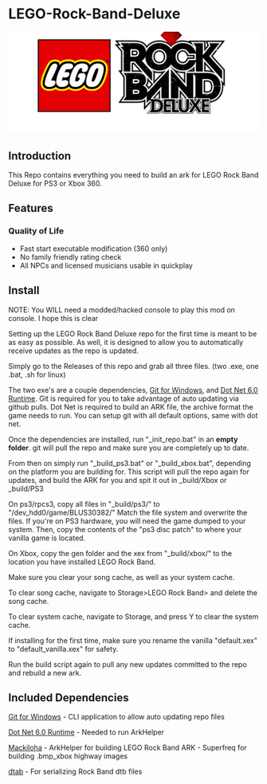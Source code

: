 # LEGO-Rock-Band-Deluxe

![Header Image](dependencies/header.png)

## Introduction

This Repo contains everything you need to build an ark for LEGO Rock Band Deluxe for PS3 or Xbox 360.

## Features

### Quality of Life
* Fast start executable modification (360 only)
* No family friendly rating check
* All NPCs and licensed musicians usable in quickplay

## Install

NOTE: You WILL need a modded/hacked console to play this mod on console. I hope this is clear


Setting up the LEGO Rock Band Deluxe repo for the first time is meant to be as easy as possible.
As well, it is designed to allow you to automatically receive updates as the repo is updated.

Simply go to the Releases of this repo and grab all three files. (two .exe, one .bat, .sh for linux)

The two exe's are a couple dependencies, [Git for Windows](https://gitforwindows.org/), and [Dot Net 6.0 Runtime](https://dotnet.microsoft.com/en-us/download/dotnet/6.0/runtime).
Git is required for you to take advantage of auto updating via github pulls. Dot Net is required to build an ARK file, the archive format the game needs to run.
You can setup git with all default options, same with dot net.

Once the dependencies are installed, run "_init_repo.bat" in an **empty folder**. git will pull the repo and make sure you are completely up to date.

From then on simply run "_build_ps3.bat" or "_build_xbox.bat", depending on the platform you are building for. This script will pull the repo again for updates, and build the ARK for you and spit it out in _build/Xbox or _build/PS3

On ps3/rpcs3, copy all files in "_build/ps3/" to "/dev_hdd0/game/BLUS30382/"
Match the file system and overwrite the files.
If you're on PS3 hardware, you will need the game dumped to your system.
Then, copy the contents of the "ps3 disc patch" to where your vanilla game is located.

On Xbox, copy the gen folder and the xex from "_build/xbox/" to the location you have installed LEGO Rock Band.

Make sure you clear your song cache, as well as your system cache.

To clear song cache, navigate to Storage>LEGO Rock Band> and delete the song cache.

To clear system cache, navigate to Storage, and press Y to clear the system cache.

If installing for the first time, make sure you rename the vanilla "default.xex" to "default_vanilla.xex" for safety.

Run the build script again to pull any new updates committed to the repo and rebuild a new ark.

## Included Dependencies

[Git for Windows](https://gitforwindows.org/) - CLI application to allow auto updating repo files

[Dot Net 6.0 Runtime](https://dotnet.microsoft.com/en-us/download/dotnet/6.0/runtime) - Needed to run ArkHelper

[Mackiloha](https://github.com/PikminGuts92/Mackiloha) - ArkHelper for building LEGO Rock Band ARK - Superfreq for building .bmp_xbox highway images

[dtab](https://github.com/mtolly/dtab) - For serializing Rock Band dtb files

